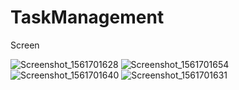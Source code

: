 # TaskManagement
Screen

![Screenshot_1561701628](https://user-images.githubusercontent.com/9949849/60320748-4c8e8c80-9998-11e9-89eb-c6882867b0fc.png)
![Screenshot_1561701654](https://user-images.githubusercontent.com/9949849/60320745-4bf5f600-9998-11e9-9495-103ce607dc04.png)
![Screenshot_1561701640](https://user-images.githubusercontent.com/9949849/60320746-4bf5f600-9998-11e9-9bd7-d3edba73f1b0.png)
![Screenshot_1561701631](https://user-images.githubusercontent.com/9949849/60320747-4bf5f600-9998-11e9-8aca-1531d4eb2b54.png)
